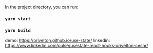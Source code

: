 In the project directory, you can run:

### `yarn start`

### `yarn build`

demo: https://orivelton.github.io/use-state/
linkedin: https://www.linkedin.com/pulse/usestate-react-hooks-orivelton-cesar/
